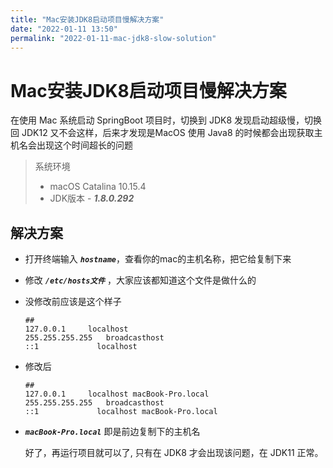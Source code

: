 ```yaml
---
title: "Mac安装JDK8启动项目慢解决方案"
date: "2022-01-11 13:50"
permalink: "2022-01-11-mac-jdk8-slow-solution"
---
```


# Mac安装JDK8启动项目慢解决方案

在使用 Mac 系统启动 SpringBoot 项目时，切换到 JDK8 发现启动超级慢，切换回 JDK12 又不会这样，后来才发现是MacOS 使用 Java8 的时候都会出现获取主机名会出现这个时间超长的问题

>系统环境
>
>- macOS Catalina 10.15.4
>- JDK版本 - ***1.8.0.292***

## 解决方案

- 打开终端输入 ***`hostname`***，查看你的mac的主机名称，把它给复制下来

- 修改  ***`/etc/hosts文件`*** ，大家应该都知道这个文件是做什么的

- 没修改前应该是这个样子

  ```shell
  ##
  127.0.0.1		localhost
  255.255.255.255	broadcasthost
  ::1             localhost
  ```

- 修改后

  ```shell
  ##
  127.0.0.1		localhost macBook-Pro.local
  255.255.255.255	broadcasthost
  ::1             localhost macBook-Pro.local
  ```

- ***`macBook-Pro.local`*** 即是前边复制下的主机名

  好了，再运行项目就可以了, 只有在 JDK8 才会出现该问题，在 JDK11 正常。

